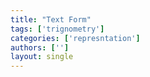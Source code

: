```yaml
---
title: "Text Form"
tags: ['trignometry']
categories: ['represntation']
authors: ['']
layout: single
---
```

